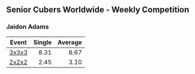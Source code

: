 ## Senior Cubers Worldwide - Weekly Competition
### Jaidon Adams

| Event | Single | Average |
| -- | --: | --: |
| [3x3x3](jaidon_adams/333.md) | 8.31 | 8.67 |
| [2x2x2](jaidon_adams/222.md) | 2.45 | 3.10 |

<!-- Global site tag (gtag.js) - Google Analytics -->
<script async src="https://www.googletagmanager.com/gtag/js?id=UA-86348435-3"></script>
<script>window.dataLayer = window.dataLayer || []; function gtag() {dataLayer.push(arguments);} gtag('js', new Date()); gtag('config', 'UA-86348435-3');</script>
